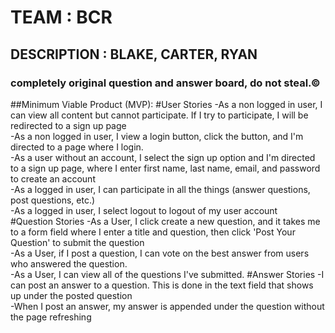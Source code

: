 # TEAM : BCR
## DESCRIPTION : BLAKE, CARTER, RYAN
### completely original question and answer board, do not steal.©

##Minimum Viable Product (MVP):
#User Stories
  -As a non logged in user, I can view all content but cannot participate. If I try to participate, I will be redirected to a sign up page<br>
  -As a non logged in user, I view a login button, click the button, and I'm directed to a page where I login.<br>
  -As a user without an account, I select the sign up option and I'm directed to a sign up page, where I enter first name, last name, email, and password to create an account<br>
  -As a logged in user, I can participate in all the things (answer questions, post questions, etc.)<br>
  -As a logged in user, I select logout to logout of my user account<br>
#Question Stories
  -As a User, I click create a new question, and it takes me to a form field where I enter a title and question, then click 'Post Your Question' to submit the question<br>
  -As a User, if I post a question, I can vote on the best answer from users who answered the question.<br>
  -As a User, I can view all of the questions I've submitted.
#Answer Stories
  -I can post an answer to a question. This is done in the text field that shows up under the posted question<br>
  -When I post an answer, my answer is appended under the question without the page refreshing<br>


